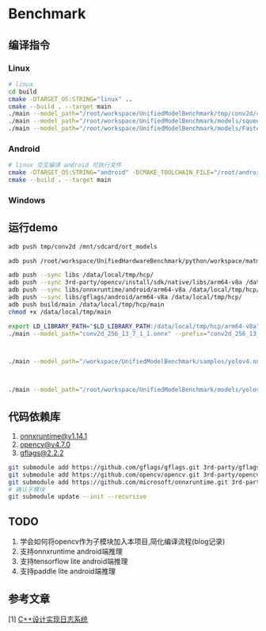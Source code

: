 # Benchmark



## 编译指令
### Linux
```bash
# linux
cd build
cmake -DTARGET_OS:STRING="linux" ..
cmake --build . --target main 
./main --model_path="/root/workspace/UnifiedModelBenchmark/tmp/conv2d/conv2d_256_13_7_1_1.onnx" --prefix="1"
./main --model_path="/root/workspace/UnifiedModelBenchmark/models/squeezenet1.0-12-int8.onnx" --prefix="1"
./main --model_path="/root/workspace/UnifiedModelBenchmark/models/FasterRCNN-12.onnx" --prefix="1"
```

### Android
```bash
# linux 交叉编译 android 可执行文件
cmake -DTARGET_OS:STRING="android" -DCMAKE_TOOLCHAIN_FILE="/root/android_sdk/ndk/25.0.8775105/build/cmake/android.toolchain.cmake" -DANDROID_ABI="arm64-v8a" -DANDROID_PLATFORM=android-29 -G "Ninja" ..
cmake --build . --target main
```

### Windows


## 运行demo

```bash
adb push tmp/conv2d /mnt/sdcard/ort_models

adb push /root/workspace/UnifiedHardwareBenchmark/python/workspace/matmul /mnt/sdcard/ort_models

adb push --sync libs /data/local/tmp/hcp/
adb push --sync 3rd-party/opencv/install/sdk/native/libs/arm64-v8a /data/local/tmp/hcp/
adb push --sync libs/onnxruntime/android/arm64-v8a /data/local/tmp/hcp/
adb push --sync libs/gflags/android/arm64-v8a /data/local/tmp/hcp/
adb push build/main /data/local/tmp/hcp/main
chmod +x /data/local/tmp/main

export LD_LIBRARY_PATH="$LD_LIBRARY_PATH:/data/local/tmp/hcp/arm64-v8a"
./main --model_path="conv2d_256_13_7_1_1.onnx" --prefix="conv2d_256_13_7_1_1"



./main --model_path="/workspace/UnifiedModelBenchmark/samples/yolov4.onnx" --image_path="/workspace/UnifiedModelBenchmark/samples/dog.jpg"



./main --model_path="/root/workspace/UnifiedModelBenchmark/models/yolov4.onnx" --image_shape="1x3x416x416" --image_path="/root/workspace/UnifiedModelBenchmark/samples/dog.jpg"
```



## 代码依赖库

1. [onnxruntime@v1.14.1](https://github.com/microsoft/onnxruntime.git)
2. [opencv@v4.7.0](https://github.com/opencv/opencv.git )
3. [gflags@2.2.2](https://github.com/gflags/gflags)
```bash
git submodule add https://github.com/gflags/gflags.git 3rd-party/gflags
git submodule add https://github.com/opencv/opencv.git 3rd-party/opencv
git submodule add https://github.com/microsoft/onnxruntime.git 3rd-party/onnxruntime
# 确认子模块
git submodule update --init --recursive
```

## TODO
1. 学会如何将opencv作为子模块加入本项目,简化编译流程(blog记录)
2. 支持onnxruntime android端推理
3. 支持tensorflow lite android端推理
4. 支持paddle lite android端推理
 


## 参考文章

[1] [C++设计实现日志系统](https://zhuanlan.zhihu.com/p/100082717)
